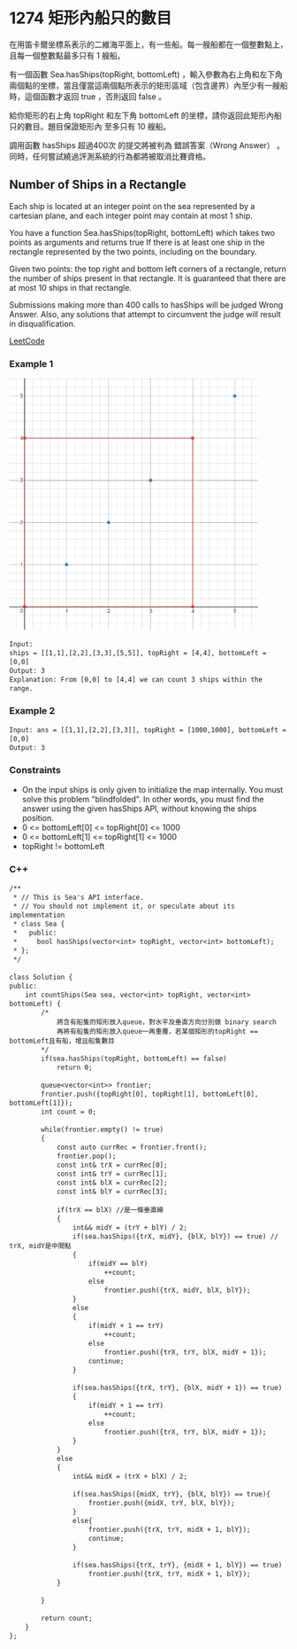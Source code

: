 # 1274 矩形內船只的數目

在用笛卡爾坐標系表示的二維海平面上，有一些船。每一艘船都在一個整數點上，且每一個整數點最多只有 1 艘船。

有一個函數 Sea.hasShips(topRight, bottomLeft) ，輸入參數為右上角和左下角兩個點的坐標，當且僅當這兩個點所表示的矩形區域（包含邊界）內至少有一艘船時，這個函數才返回 true ，否則返回 false 。

給你矩形的右上角 topRight 和左下角 bottomLeft 的坐標，請你返回此矩形內船只的數目。題目保證矩形內 至多只有 10 艘船。

調用函數 hasShips 超過400次 的提交將被判為 錯誤答案（Wrong Answer） 。同時，任何嘗試繞過評測系統的行為都將被取消比賽資格。

##  Number of Ships in a Rectangle

Each ship is located at an integer point on the sea represented by a cartesian plane, and each integer point may contain at most 1 ship.

You have a function Sea.hasShips(topRight, bottomLeft) which takes two points as arguments and returns true If there is at least one ship in the rectangle represented by the two points, including on the boundary.

Given two points: the top right and bottom left corners of a rectangle, return the number of ships present in that rectangle. It is guaranteed that there are at most 10 ships in that rectangle.

Submissions making more than 400 calls to hasShips will be judged Wrong Answer. Also, any solutions that attempt to circumvent the judge will result in disqualification.

[LeetCode](https://leetcode-cn.com/problems/number-of-ships-in-a-rectangle/)

### Example 1

<img src="img/1274.png" width = "450"/>

```
Input: 
ships = [[1,1],[2,2],[3,3],[5,5]], topRight = [4,4], bottomLeft = [0,0]
Output: 3
Explanation: From [0,0] to [4,4] we can count 3 ships within the range.
```

### Example 2

```
Input: ans = [[1,1],[2,2],[3,3]], topRight = [1000,1000], bottomLeft = [0,0]
Output: 3
```

### Constraints

* On the input ships is only given to initialize the map internally. You must solve this problem "blindfolded". In other words, you must find the answer using the given hasShips API, without knowing the ships position.
* 0 <= bottomLeft[0] <= topRight[0] <= 1000
* 0 <= bottomLeft[1] <= topRight[1] <= 1000
* topRight != bottomLeft

### C++ 

```
/**
 * // This is Sea's API interface.
 * // You should not implement it, or speculate about its implementation
 * class Sea {
 *   public:
 *     bool hasShips(vector<int> topRight, vector<int> bottomLeft);
 * };
 */

class Solution {
public:
    int countShips(Sea sea, vector<int> topRight, vector<int> bottomLeft) {
        /*
            將含有船隻的矩形放入queue，對水平及垂直方向分別做 binary search
            再將有船隻的矩形放入queue一再重覆，若某個矩形的topRight == bottomLeft且有船，增且船隻數目
        */
        if(sea.hasShips(topRight, bottomLeft) == false)
            return 0;
        
        queue<vector<int>> frontier;
        frontier.push({topRight[0], topRight[1], bottomLeft[0], bottomLeft[1]});
        int count = 0;

        while(frontier.empty() != true)
        {
            const auto currRec = frontier.front();
            frontier.pop();
            const int& trX = currRec[0];
            const int& trY = currRec[1];
            const int& blX = currRec[2];
            const int& blY = currRec[3];
            
            if(trX == blX) //是一條垂直線
            {
                int&& midY = (trY + blY) / 2;
                if(sea.hasShips({trX, midY}, {blX, blY}) == true) // trX, midY是中間點
                {
                    if(midY == blY)
                        ++count;
                    else
                        frontier.push({trX, midY, blX, blY});
                }
                else
                {
                    if(midY + 1 == trY)
                        ++count;
                    else
                        frontier.push({trX, trY, blX, midY + 1});
                    continue;
                }

                if(sea.hasShips({trX, trY}, {blX, midY + 1}) == true)
                {
                    if(midY + 1 == trY)
                        ++count;
                    else
                        frontier.push({trX, trY, blX, midY + 1});
                }
            }
            else
            {
                int&& midX = (trX + blX) / 2;

                if(sea.hasShips({midX, trY}, {blX, blY}) == true){
                    frontier.push({midX, trY, blX, blY});
                }
                else{
                    frontier.push({trX, trY, midX + 1, blY});
                    continue;
                }
                
                if(sea.hasShips({trX, trY}, {midX + 1, blY}) == true)
                    frontier.push({trX, trY, midX + 1, blY});
            }

        }

        return count;         
    }
};
```

